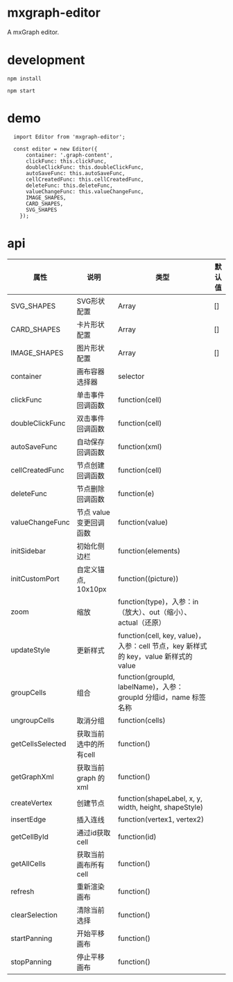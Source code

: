 # mxgraph-editor
A mxGraph editor.

# development
```
npm install

npm start
```

# demo

```
  import Editor from 'mxgraph-editor';

  const editor = new Editor({
      container: '.graph-content',
      clickFunc: this.clickFunc,
      doubleClickFunc: this.doubleClickFunc,
      autoSaveFunc: this.autoSaveFunc,
      cellCreatedFunc: this.cellCreatedFunc,
      deleteFunc: this.deleteFunc,
      valueChangeFunc: this.valueChangeFunc,
      IMAGE_SHAPES,
      CARD_SHAPES,
      SVG_SHAPES
    });
```

# api

|属性|	说明|	类型|	默认值|
|---|---|---|---|
|SVG_SHAPES|SVG形状配置|Array|[]|
|CARD_SHAPES|卡片形状配置|Array|[]|
|IMAGE_SHAPES|图片形状配置|Array|[]|
|container|画布容器选择器|selector|
|clickFunc|单击事件回调函数|function(cell)|
|doubleClickFunc|双击事件回调函数|function(cell)||
|autoSaveFunc|自动保存回调函数|function(xml)|
|cellCreatedFunc|节点创建回调函数|function(cell)||
|deleteFunc|节点删除回调函数|function(e)||
|valueChangeFunc|节点 value 变更回调函数|function(value)||
|initSidebar|初始化侧边栏|function(elements)||
|initCustomPort|自定义锚点, 10x10px|function((picture))||
|zoom|缩放|function(type)，入参：in（放大）、out（缩小）、actual（还原）||
|updateStyle|更新样式|function(cell, key, value)，入参：cell 节点，key 新样式的 key，value 新样式的 value||
|groupCells|组合|function(groupId, labelName)，入参：groupId 分组id，name 标签名称||
|ungroupCells|取消分组|function(cells)|
|getCellsSelected|获取当前选中的所有cell|function()||
|getGraphXml|获取当前 graph 的 xml|function()||
|createVertex|创建节点|function(shapeLabel, x, y, width, height, shapeStyle)|
|insertEdge|插入连线|function(vertex1, vertex2)||
|getCellById|通过id获取cell|function(id)||
|getAllCells|获取当前画布所有 cell|function()|
|refresh|重新渲染画布|function()||
|clearSelection|清除当前选择|function()||
|startPanning|开始平移画布|function()||
|stopPanning|停止平移画布|function()||


